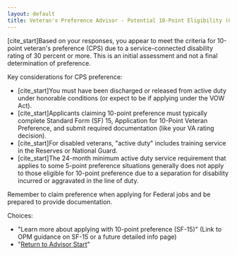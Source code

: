 ```yaml
---
layout: default
title: Veteran's Preference Advisor - Potential 10-Point Eligibility (CPS)
---
```


[cite_start]Based on your responses, you appear to meet the criteria for 10-point veteran's preference (CPS) due to a service-connected disability rating of 30 percent or more. This is an initial assessment and not a final determination of preference.

Key considerations for CPS preference:
* [cite_start]You must have been discharged or released from active duty under honorable conditions (or expect to be if applying under the VOW Act).
* [cite_start]Applicants claiming 10-point preference must typically complete Standard Form (SF) 15, Application for 10-Point Veteran Preference, and submit required documentation (like your VA rating decision).
* [cite_start]For disabled veterans, "active duty" includes training service in the Reserves or National Guard.
* [cite_start]The 24-month minimum active duty service requirement that applies to some 5-point preference situations generally does not apply to those eligible for 10-point preference due to a separation for disability incurred or aggravated in the line of duty.

Remember to claim preference when applying for Federal jobs and be prepared to provide documentation.

Choices:
* "Learn more about applying with 10-point preference (SF-15)" (Link to OPM guidance on SF-15 or a future detailed info page)
* "[Return to Advisor Start](./start.md)"
```
